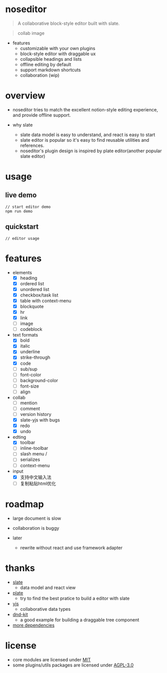 # noseditor

> A collaborative block-style editor built with slate.

> collab image

- features
  - customizable with your own plugins
  - block-style editor with draggable ux
  - collapsible headings and lists
  - offline editing by default
  - support markdown shortcuts
  - collaboration (wip)
# overview
- noseditor tries to match the excellent notion-style editing experience, and provide offline support.

- why slate
  - slate data model is easy to understand, and react is easy to start
  - slate editor is popular so it's easy to find reusable utilities and references.
  - noseditor's plugin design is inspired by plate editor(another popular slate editor)
# usage

## live demo

```shell
// start editor demo
npm run demo
```

## quickstart

```JS
// editor usage
```

# features
- elements
  - [x] heading
  - [x] ordered list
  - [x] unordered list
  - [x] checkbox/task list
  - [x] table with context-menu
  - [x] blockquote
  - [x] hr
  - [x] link
  - [ ] image
  - [ ] codeblock

- text formats
  - [x] bold
  - [x] italic
  - [x] underline
  - [x] strike-through
  - [x] code
  - [ ] sub/sup
  - [ ] font-color
  - [ ] background-color
  - [ ] font-size
  - [ ] align

- collab
  - [ ] mention
  - [ ] comment
  - [ ] version history
  - [x] slate-yjs with bugs
  - [x] redo
  - [x] undo

- edting
  - [x] toolbar
  - [ ] inline-toolbar
  - [ ] slash menu /
  - [ ] serializes
  - [ ] context-menu

- input
  - [x] 支持中文输入法
  - [ ] 复制粘贴html优化
# roadmap
- large document is slow

- collaboration is buggy

- later
  - rewrite without react and use framework adapter
# thanks
- [slate](https://github.com/ianstormtaylor/slate)
  - data model and react view
- [plate](https://github.com/udecode/plate)
  - try to find the best pratice to build a editor with slate
- [yjs](https://github.com/yjs/yjs)
  - collaborative data types
- [dnd-kit](https://github.com/clauderic/dnd-kit)
  - a good example for building a draggable tree component
- [more dependencies](./package.json)
# license
- core modules are licensed under [MIT](https://spdx.org/licenses/MIT.html)
- some plugins/utils packages are licensed under [AGPL-3.0](https://spdx.org/licenses/AGPL-3.0-or-later.html)
